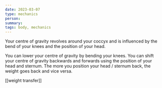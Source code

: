 ```yaml
---
date: 2023-03-07
type: mechanics
person: 
summary: 
tags: body, mechanics
---
```


Your centre of gravity revolves around your coccyx and is influenced by the bend of your knees and the position of your head.

You can lower your centre of gravity by bending your knees.
You can shift your centre of gravity backwards and forwards using the position of your head and sternum. The more you position your head / sternum back, the weight goes back and vice versa.

[[weight transfer]]
